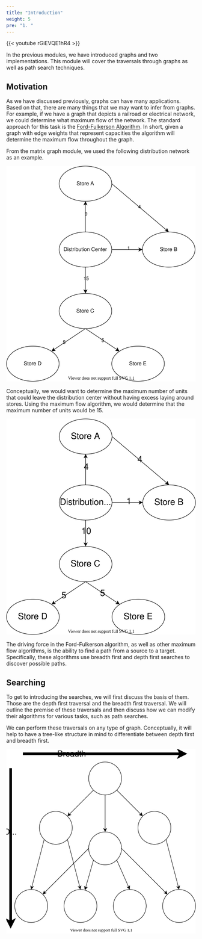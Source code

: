 ```yaml
---
title: "Introduction"
weight: 5
pre: "1. "
---
```

{{< youtube rGiEVQE1hR4  >}}

In the previous modules, we have introduced graphs and two implementations. This module will cover the traversals through graphs as well as path search techniques. 

## Motivation

As we have discussed previously, graphs can have many applications. Based on that, there are many things that we may want to infer from graphs. For example, if we have a graph that depicts a railroad or electrical network, we could determine what maximum flow of the network. The standard approach for this task is the [Ford-Fulkerson Algorithm](https://www.geeksforgeeks.org/ford-fulkerson-algorithm-for-maximum-flow-problem/). In short, given a graph with edge weights that represent capacities the algorithm will determine the maximum flow throughout the graph. 

From the matrix graph module, we used the following distribution network as an example. 

![Sample Distribution Network](images/15/distribution-3.svg)

Conceptually, we would want to determine the maximum number of units that could leave the distribution center without having excess laying around stores. Using the maximum flow algorithm, we would determine that the maximum number of units would be 15.

![Max Flow](images/16/distribution-3MAX.svg)

The driving force in the Ford-Fulkerson algorithm, as well as other maximum flow algorithms, is the ability to find a path from a source to a target. Specifically, these algorithms use breadth first and depth first searches to discover possible paths. 

## Searching

To get to introducing the searches, we will first discuss the basis of them. Those are the depth first traversal and the breadth first traversal. We will outline the premise of these traversals and then discuss how we can modify their algorithms for various tasks, such as path searches. 

We can perform these traversals on any type of graph. Conceptually, it will help to have a tree-like structure in mind to differentiate between depth first and breadth first. 

![Breadth VS Depth](images/16/8search_breadthVSdepth.svg)
